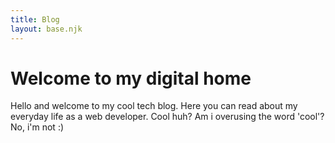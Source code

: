 ```yaml
---
title: Blog
layout: base.njk
---
```


# Welcome to my digital home

Hello and welcome to my cool tech blog. Here you can read about my everyday life as a web developer. Cool huh? Am i overusing the word 'cool'? No, i'm not :)
```
```
